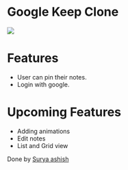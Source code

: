 # Google Keep Clone
<img src="https://img.icons8.com/color/240/undefined/google-keep.png"/>

# Features
- User can pin their notes.
- Login with google.

# Upcoming Features
- Adding animations
- Edit notes
- List and Grid view


Done by <a href="https://suryaa.vercel.app">Surya ashish</a>
